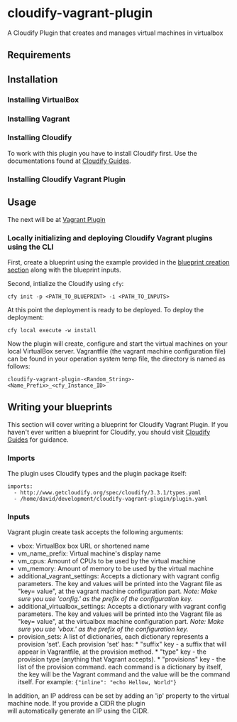 cloudify-vagrant-plugin
=======================

A Cloudify Plugin that creates and manages virtual machines in virtualbox
## Requirements
## Installation

### Installing VirtualBox

### Installing Vagrant

### Installing Cloudify
To work with this plugin you have to install Cloudify first. Use the documentations found at [Cloudify Guides](http://getcloudify.org/guide/).

### Installing Cloudify Vagrant Plugin

## Usage
The next will be at [Vagrant Plugin](documuntation_to_be_added)

### Locally initializing and deploying Cloudify Vagrant plugins using the CLI
First, create a blueprint using the example provided in the [blueprint creation section](#writing-your-blueprints) along with 
the blueprint inputs.

Second, intialize the Cloudify using `cfy`:
```
cfy init -p <PATH_TO_BLUEPRINT> -i <PATH_TO_INPUTS>
```
At this point the deployment is ready to be deployed. To deploy the deployment:
```
cfy local execute -w install
```
Now the plugin will create, configure and start the virtual machines on your local VirtualBox server. Vagrantfile (the 
vagrant machine configuration file) can be found in your operation system temp file, the directory is named as follows:
```
cloudify-vagrant-plugin-<Random_String>-<Name_Prefix>_<cfy_Instance_ID>
```

## Writing your blueprints
This section will cover writing a blueprint for Cloudify Vagrant Plugin. If you haven't ever written a blueprint for Cloudify, 
you should visit [Cloudify Guides](http://getcloudify.org/guide/) for guidance.

### Imports
The plugin uses Cloudify types and the plugin package itself:
```
imports:
  - http://www.getcloudify.org/spec/cloudify/3.3.1/types.yaml
  - /home/david/development/cloudify-vagrant-plugin/plugin.yaml
```

### Inputs
Vagrant plugin create task accepts the following arguments:
  * vbox: VirtualBox box URL or shortened name
  * vm_name_prefix: Virtual machine's display name
  * vm_cpus: Amount of CPUs to be used by the virtual machine
  * vm_memory: Amount of memory to be used by the virtual machine
  * additional_vagrant_settings: Accepts a dictionary with vagrant config parameters. The key and
      values will be printed into the Vagrant file as "key= value", at the
      vagrant machine configuration part.
      _Note: Make sure you use 'config.' as the prefix of the configuration key._
  * additional_virtualbox_settings: Accepts a dictionary with vagrant config parameters. The key and
          values will be printed into the Vagrant file as "key= value", at
          the virtualbox machine configuration part.
          _Note: Make sure you use 'vbox.' as the prefix of the configuration
          key._
  * provision_sets:  A list of dictionaries, each dictionary represents a provision 'set'.
          Each provision 'set' has:
            * "suffix" key - a suffix that will appear in Vagrantfile, at the
             provision method.
            * "type" key - the provision type (anything that Vagrant accepts).
            * "provisions" key - the list of the provision command.
              each command is a dictionary by itself, the key will be the
              Vagrant command and the value will be the command itself.
              For example: `{"inline": "echo Hellow, World"}`

In addition, an IP address can be set by adding an 'ip' property to the virtual machine node. If you provide a CIDR the plugin  
will automatically generate an IP using the CIDR.